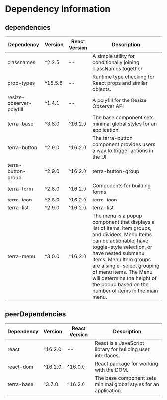 # Dependency Information

## dependencies
| Dependency | Version | React Version | Description |
|-|-|-|-|
| classnames | ^2.2.5 | -- | A simple utility for conditionally joining classNames together |
| prop-types | ^15.5.8 | -- | Runtime type checking for React props and similar objects. |
| resize-observer-polyfill | ^1.4.1 | -- | A polyfill for the Resize Observer API |
| terra-base | ^3.8.0 | ^16.2.0 | The base component sets minimal global styles for an application. |
| terra-button | ^2.9.0 | ^16.2.0 | The terra-button component provides users a way to trigger actions in the UI. |
| terra-button-group | ^2.9.0 | ^16.2.0 | terra-button-group |
| terra-form | ^2.8.0 | ^16.2.0 | Components for building forms |
| terra-icon | ^2.8.0 | ^16.2.0 | terra-icon |
| terra-list | ^2.9.0 | ^16.2.0 | terra-list |
| terra-menu | ^3.0.0 | ^16.2.0 | The menu is a popup component that displays a list of items, item groups, and dividers. Menu Items can be actionable, have toggle-style selection, or have nested submenu items. Menu Item groups are a single-select grouping of menu items. The Menu will determine the height of the popup based on the number of items in the main menu. |

## peerDependencies
| Dependency | Version | React Version | Description |
|-|-|-|-|
| react | ^16.2.0 | -- | React is a JavaScript library for building user interfaces. |
| react-dom | ^16.2.0 | ^16.0.0 | React package for working with the DOM. |
| terra-base | ^3.7.0 | ^16.2.0 | The base component sets minimal global styles for an application. |
